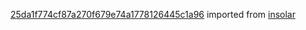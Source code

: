 [25da1f774cf87a270f679e74a1778126445c1a96](https://github.com/insolar/insolar/commit/25da1f774cf87a270f679e74a1778126445c1a96) imported from [insolar](https://github.com/insolar/insolar)
